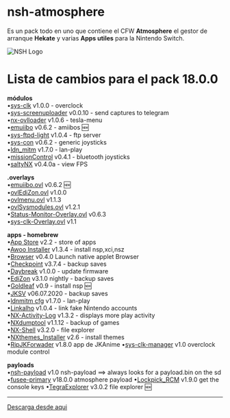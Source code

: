 # nsh-atmosphere
Es un pack todo en uno que contiene el CFW **Atmosphere** el gestor de arranque **Hekate** y varias **Apps utiles** para la Nintendo Switch.

![NSH Logo](https://raw.githubusercontent.com/team-racoon/nsh-atmosphere/master/nsh-logo.png)


# Lista de cambios para el pack 18.0.0

**módulos**  
•[sys-clk](https://github.com/retronx-team/sys-clk/releases) v1.0.0 - overclock  
•[sys-screenuploader](https://github.com/bakatrouble/sys-screenuploader/releases)  v0.0.10 - send captures to telegram  
•[nx-ovlloader](https://github.com/WerWolv/nx-ovlloader/releases) v1.0.6 - tesla-menu  
•[emuiibo](https://github.com/XorTroll/emuiibo/releases) v0.6.2 - amiibos   🆕  
•[sys-ftpd-light](https://github.com/cathery/sys-ftpd-light/releases) v1.0.4 - ftp server   
•[sys-con](https://github.com/cathery/sys-con/releases) v0.6.2 - generic joysticks  
•[ldn_mitm](https://github.com/spacemeowx2/ldn_mitm/releases) v1.7.0 - lan-play   
•[missionControl](https://github.com/ndeadly/MissionControl/releases/) v0.4.1 - bluetooth joysticks   
•[saltyNX](https://github.com/masagrator/SaltyNX/releases) v0.4.0a - view FPS 

**.overlays**  
•[emuiibo.ovl](https://github.com/XorTroll/emuiibo/releases) v0.6.2  🆕  
•[ovlEdiZon.ovl](https://github.com/WerWolv/EdiZon/releases) v1.0.0  
•[ovlmenu.ovl](https://github.com/WerWolv/Tesla-Menu/releases) v1.1.3  
•[ovlSysmodules.ovl](https://github.com/WerWolv/ovl-sysmodules/releases) v1.2.1  
•[Status-Monitor-Overlay.ovl](https://github.com/masagrator/Status-Monitor-Overlay/releases) v0.6.3   
•[sys-clk-Overlay.ovl](https://github.com/Sun-Research-University/sys-clk-Overlay/releases) v1.1   

**apps - homebrew**  
•[App Store](https://github.com/vgmoose/hb-appstore/releases) v2.2 - store of apps  
•[Awoo Installer](https://github.com/Huntereb/Awoo-Installer/releases) v1.3.4 - install nsp,xci,nsz   
•[Browser](https://github.com/crc-32/BrowseNX/releases) v0.4.0 Launch native applet Browser  
•[Checkpoint](https://github.com/FlagBrew/Checkpoint/releases) v3.7.4 - backup saves  
•[Daybreak](https://github.com/Atmosphere-NX/Atmosphere/releases) v1.0.0 - update firmware  
•[EdiZon](https://github.com/WerWolv/EdiZon/releases) v3.1.0 nightly - backup saves   
•[Goldleaf](https://github.com/XorTroll/Goldleaf/releases) v0.9 - install nsp   🆕  
•[JKSV](https://github.com/J-D-K/JKSV/releases) v06.07.2020 - backup saves  
•[ldnmitm cfg](https://github.com/spacemeowx2/ldn_mitm/releases) v1.7.0 - lan-play    
•[Linkalho](https://github.com/rdmrocha/linkalho/releases) v1.0.4 - link fake Nintendo accounts  
•[NX-Activity-Log](https://github.com/tallbl0nde/NX-Activity-Log/releases) v1.3.2 - displays more play activity  
•[NXdumptool](https://github.com/DarkMatterCore/nxdumptool/releases) v1.1.12  - backup of games  
•[NX-Shell](https://github.com/joel16/NX-Shell/releases) v3.2.0 - file explorer   
•[NXthemes_Installer](https://github.com/exelix11/SwitchThemeInjector/releases) v2.6 - install themes   
•[RipJKForwader](https://github.com/darkxex/RipJKNX/releases) v1.8.0 app de JKAnime 
•[sys-clk-manager](https://github.com/retronx-team/sys-clk/releases) v1.0 overclock module control  

**payloads**  
•[nsh-payload](https://github.com/team-racoon/nsh-atmosphere/releases) v1.0 nsh-payload ==> always looks for a payload.bin on the sd
•[fusee-primary](https://github.com/Atmosphere-NX/Atmosphere/releases) v18.0.0 atmosphere payload
•[Lockpick_RCM](https://github.com/shchmue/Lockpick_RCM/releases) v1.9.0 get the console keys
•[TegraExplorer](https://github.com/suchmememanyskill/TegraExplorer/releases) v3.0.2 file explorer   🆕  


-----------------------------------------------------------------------------
[Descarga desde aqui](https://github.com/team-racoon/nsh-atmosphere/releases)
